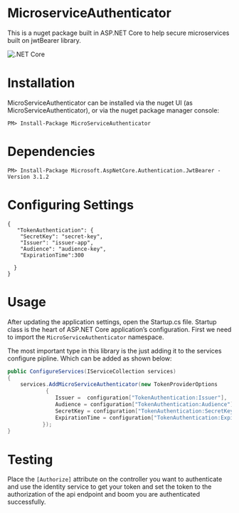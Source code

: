 # MicroserviceAuthenticator
This is a nuget package built in ASP.NET Core to help secure microservices built on jwtBearer library.

![.NET Core](https://github.com/eskye/MicroserviceAuthenticator/workflows/.NET%20Core/badge.svg?branch=master)


# Installation
MicroServiceAuthenticator can be installed via the nuget UI (as MicroServiceAuthenticator), or via the nuget package manager console:

`PM> Install-Package MicroServiceAuthenticator`

# Dependencies

`PM> Install-Package Microsoft.AspNetCore.Authentication.JwtBearer -Version 3.1.2`

# Configuring Settings

```
{
   "TokenAuthentication": {
    "SecretKey": "secret-key",
    "Issuer": "issuer-app",
    "Audience": "audience-key",
    "ExpirationTime":300
    
  }
}
```

# Usage
After updating the application settings, open the Startup.cs file. Startup class is the heart of ASP.NET Core application’s configuration. First we need to import the `MicroServiceAuthenticator` namespace.

The most important type in this library is the just adding it to the services configure pipline. Which can be added as shown below:

```C#
public ConfigureServices(IServiceCollection services)
{
    services.AddMicroServiceAuthenticator(new TokenProviderOptions
            {
               Issuer =  configuration["TokenAuthentication:Issuer"],
               Audience = configuration["TokenAuthentication:Audience"],
               SecretKey = configuration["TokenAuthentication:SecretKey"],
               ExpirationTime = configuration["TokenAuthentication:ExpirationTime"] 
           });
}


```


# Testing
Place the `[Authorize]` attribute on the controller you want to authenticate and use the identity service to get your token and set the token to the authorization of the api endpoint and boom you are authenticated successfully.


